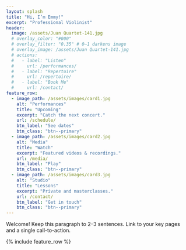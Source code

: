 ```yaml
---
layout: splash
title: "Hi, I’m Emmy!"
excerpt: "Professional Violinist"
header:
  image: /assets/Juan Quartet-141.jpg
  # overlay_color: "#000"
  # overlay_filter: "0.35" # 0–1 darkens image
  # overlay_image: /assets/Juan Quartet-141.jpg
  # actions:
  #   - label: "Listen"
  #     url: /performances/
  #   - label: "Repertoire"
  #     url: /repertoire/
  #   - label: "Book Me"
  #     url: /contact/
feature_row:
  - image_path: /assets/images/card1.jpg
    alt: "Performances"
    title: "Upcoming"
    excerpt: "Catch the next concert."
    url: /schedule/
    btn_label: "See dates"
    btn_class: "btn--primary"
  - image_path: /assets/images/card2.jpg
    alt: "Media"
    title: "Watch"
    excerpt: "Featured videos & recordings."
    url: /media/
    btn_label: "Play"
    btn_class: "btn--primary"
  - image_path: /assets/images/card3.jpg
    alt: "Studio"
    title: "Lessons"
    excerpt: "Private and masterclasses."
    url: /contact/
    btn_label: "Get in touch"
    btn_class: "btn--primary"
---
```

Welcome! Keep this paragraph to 2–3 sentences. Link to your key pages and a single call-to-action.

{% include feature_row %}